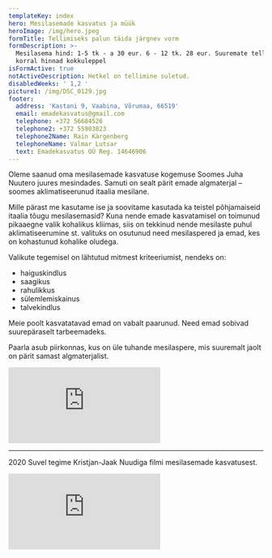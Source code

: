 ```yaml
---
templateKey: index
hero: Mesilasemade kasvatus ja müük
heroImage: /img/hero.jpeg
formTitle: Tellimiseks palun täida järgnev vorm
formDescription: >-
  Mesilasema hind: 1-5 tk - a 30 eur. 6 - 12 tk. 28 eur. Suuremate tellimuste
  korral hinnad kokkuleppel
isFormActive: true
notActiveDescription: Hetkel on tellimine suletud.
disabledWeeks: ' 1,2 '
picture1: /img/DSC_0129.jpg
footer:
  address: 'Kastani 9, Vaabina, Võrumaa, 66519'
  email: emadekasvatus@gmail.com
  telephone: +372 56684526
  telephone2: +372 55903823
  telephone2Name: Rain Kärgenberg
  telephoneName: Valmar Lutsar
  text: Emadekasvatus OÜ Reg. 14646906
---
```

Oleme saanud oma mesilasemade kasvatuse kogemuse Soomes Juha Nuutero juures mesindades. Samuti on sealt pärit emade algmaterjal – soomes aklimatiseerunud itaalia mesilane.

Mille pärast me kasutame ise ja soovitame kasutada ka teistel põhjamaiseid itaalia tõugu mesilasemasid? Kuna nende emade kasvatamisel on toimunud pikaaegne valik kohalikus kliimas, siis on tekkinud nende mesilaste puhul aklimatiseerumine st. valituks on osutunud need mesilaspered ja emad, kes on kohastunud kohalike oludega.  

Valikute tegemisel on lähtutud mitmest kriteeriumist, nendeks on:

* haiguskindlus
* saagikus
* rahulikkus
* sülemlemiskainus
* talvekindlus

Meie poolt kasvatatavad emad on vabalt paarunud. Need emad sobivad suurepäraselt tarbeemadeks.

Paarla asub piirkonnas, kus on üle tuhande mesilaspere, mis suuremalt jaolt on pärit samast algmaterjalist.

<iframe src="https://www.facebook.com/plugins/video.php?href=https%3A%2F%2Fwww.facebook.com%2Fwatch%2F%3Fv%3D710852353388353%26extid%3DNS-UNK-UNK-UNK-AN_GK0T-GK1C%26mibextid%3D2Rb1fB%26ref%3Dsharing&show_text=false" style="border:none;overflow:hidden" scrolling="no" frameborder="0" allowfullscreen="true" allow="autoplay; clipboard-write; encrypted-media; picture-in-picture; web-share" allowFullScreen="true"></iframe>

---

2020 Suvel tegime Kristjan-Jaak Nuudiga filmi mesilasemade kasvatusest.

<iframe src="https://www.youtube.com/embed/QHZAQwubppc" title="YouTube video player" frameborder="0" allow="accelerometer; autoplay; clipboard-write; encrypted-media; gyroscope; picture-in-picture" allowfullscreen></iframe>
